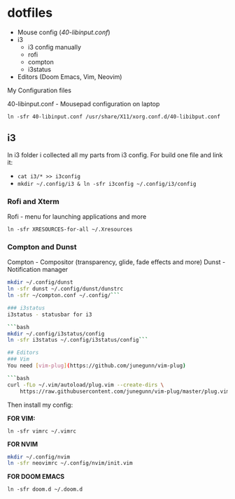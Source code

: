 # dotfiles

- Mouse config (*40-libinput.conf*) 
- i3
	- i3 config manually
	- rofi
	- compton
	- i3status
- Editors (Doom Emacs, Vim, Neovim)

My Configuration files

40-libinput.conf - Mousepad configuration on laptop

`ln -sfr 40-libinput.conf /usr/share/X11/xorg.conf.d/40-libibput.conf`

## i3

In i3 folder i collected all my parts from i3 config.
For build one file and link it:
- `cat i3/* >> i3config`
- `mkdir ~/.config/i3 & ln -sfr i3config ~/.config/i3/config`

### Rofi and Xterm
Rofi - menu for launching applications and more

`ln -sfr XRESOURCES-for-all ~/.Xresources`

### Compton and Dunst
Compton - Compositor (transparency, glide, fade effects and more)
Dunst - Notification manager
```bash
mkdir ~/.config/dunst
ln -sfr dunst ~/.config/dunst/dunstrc
ln -sfr ~/compton.conf ~/.config/```

### i3status
i3status - statusbar for i3

```bash
mkdir ~/.config/i3status/config
ln -sfr i3status ~/.config/i3status/config```

## Editors
### Vim
You need [vim-plug](https://github.com/junegunn/vim-plug)

```bash
curl -fLo ~/.vim/autoload/plug.vim --create-dirs \
    https://raw.githubusercontent.com/junegunn/vim-plug/master/plug.vim
```
Then install my config:

**FOR VIM:**

`ln -sfr vimrc ~/.vimrc`

**FOR NVIM**

```bash
mkdir ~/.config/nvim 
ln -sfr neovimrc ~/.config/nvim/init.vim
```

**FOR DOOM EMACS**

`ln -sfr doom.d ~/.doom.d`


